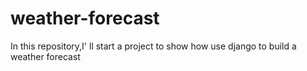 # weather-forecast
In this repository,I' ll start a project to show how use django to build a weather forecast
